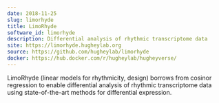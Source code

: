 ```yaml
---
date: 2018-11-25
slug: limorhyde
title: LimoRhyde
software_id: limorhyde
description: Differential analysis of rhythmic transcriptome data
site: https://limorhyde.hugheylab.org
source: https://github.com/hugheylab/limorhyde
docker: https://hub.docker.com/r/hugheylab/hugheyverse/
---
```


LimoRhyde (linear models for rhythmicity, design) borrows from cosinor regression to enable differential analysis of rhythmic transcriptome data using state-of-the-art methods for differential expression.
